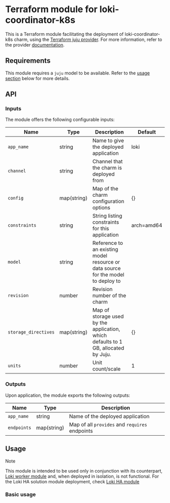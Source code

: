 # Terraform module for loki-coordinator-k8s

This is a Terraform module facilitating the deployment of loki-coordinator-k8s charm, using the [Terraform juju provider](https://github.com/juju/terraform-provider-juju/). For more information, refer to the provider [documentation](https://registry.terraform.io/providers/juju/juju/latest/docs). 


## Requirements
This module requires a `juju` model to be available. Refer to the [usage section](#usage) below for more details.

## API

### Inputs
The module offers the following configurable inputs:

| Name | Type | Description | Default |
| - | - | - | - |
| `app_name`| string | Name to give the deployed application | loki |
| `channel`| string | Channel that the charm is deployed from |  |
| `config`| map(string) | Map of the charm configuration options | {} |
| `constraints`| string | String listing constraints for this application | arch=amd64 |
| `model`| string | Reference to an existing model resource or data source for the model to deploy to |  |
| `revision`| number | Revision number of the charm |  |
| `storage_directives`| map(string) | Map of storage used by the application, which defaults to 1 GB, allocated by Juju. | {} |
| `units`| number | Unit count/scale | 1 |

### Outputs
Upon application, the module exports the following outputs:

| Name | Type | Description |
| - | - | - |
| `app_name`| string | Name of the deployed application |
| `endpoints`| map(string) | Map of all `provides` and `requires` endpoints |

## Usage

> [!NOTE]
> This module is intended to be used only in conjunction with its counterpart, [Loki worker module](https://github.com/canonical/loki-worker-k8s-operator) and, when deployed in isolation, is not functional. 
> For the Loki HA solution module deployment, check [Loki HA module](https://github.com/canonical/observability)

### Basic usage
